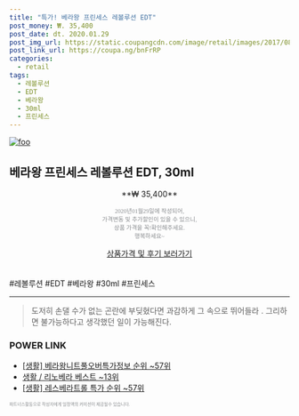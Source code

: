 ```yaml
--- 
title: "특가! 베라왕 프린세스 레볼루션 EDT" 
post_money: ₩. 35,400 
post_date: dt. 2020.01.29 
post_img_url: https://static.coupangcdn.com/image/retail/images/2017/08/17/15/2/9d1b5b66-6656-4018-9b61-4609bb27a481.jpg 
post_link_url: https://coupa.ng/bnFrRP 
categories: 
  - retail 
tags: 
  - 레볼루션 
  - EDT 
  - 베라왕 
  - 30ml 
  - 프린세스 
--- 
```

[![foo](https://static.coupangcdn.com/image/retail/images/2017/08/17/15/2/9d1b5b66-6656-4018-9b61-4609bb27a481.jpg)](https://coupa.ng/bnFrRP) 

## 베라왕 프린세스 레볼루션 EDT, 30ml 
<p style="text-align: center;">**₩ 35,400**</p> 
<p style="text-align: center;"><span style="color: #898c8f; font-family: Georgia,Times,serif; font-size: 0.75em;">2020년01월29일에 작성되어, <br>가격변동 및 추가할인이 있을 수 있으니,<br> 상품 가격을 꼭!확인해주세요.<br>행복하세요~</span> 
</p>	 
<div markdown="0" style="text-align: center;"><a href="https://coupa.ng/bnFrRP" class="btn btn--success">상품가격 및 후기 보러가기</a></div> 
<br><br> 
  #레볼루션 #EDT #베라왕 #30ml #프린세스 
<hr> 

> 도저히 손댈 수가 없는 곤란에 부딪혔다면 과감하게 그 속으로 뛰어들라 . 그리하면 불가능하다고 생각했던 일이 가능해진다. 


### POWER LINK

* <a href="https://blog.naver.com/fasyy4321/221771001422" target="_blank"> [생활] 베라왕니트풀오버특가정보 순위 ~57위</a>
* <a href="https://blog.naver.com/santokki14/221777267432" target="_blank">생활 / 리노베라 베스트 ~13위</a>
* <a href="https://blog.naver.com/sakai111/221785295512" target="_blank"> [생활] 레스베라트롤 특가 순위 ~57위</a>

<span style="color: #898c8f; font-family: Georgia,Times,serif; font-size: 0.55em;">파트너스활동으로 작성자에게 일정액의 커미션이 제공될수 있습니다.</span> 

